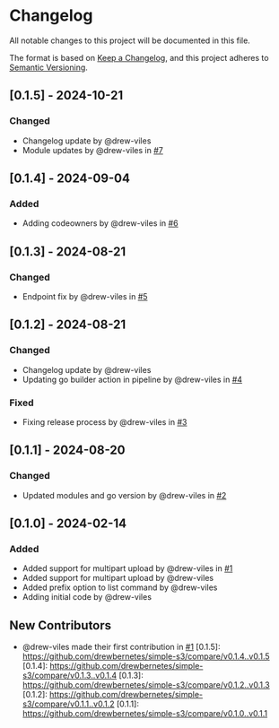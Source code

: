 # Changelog

All notable changes to this project will be documented in this file.

The format is based on [Keep a Changelog](https://keepachangelog.com/en/1.0.0/),
and this project adheres to [Semantic Versioning](https://semver.org/spec/v2.0.0.html).

## [0.1.5] - 2024-10-21

### Changed
- Changelog update by @drew-viles
- Module updates by @drew-viles in [#7](https://github.com/drewbernetes/simple-s3/pull/7)

## [0.1.4] - 2024-09-04

### Added
- Adding codeowners by @drew-viles in [#6](https://github.com/drewbernetes/simple-s3/pull/6)

## [0.1.3] - 2024-08-21

### Changed
- Endpoint fix by @drew-viles in [#5](https://github.com/drewbernetes/simple-s3/pull/5)

## [0.1.2] - 2024-08-21

### Changed
- Changelog update by @drew-viles
- Updating go builder action in pipeline by @drew-viles in [#4](https://github.com/drewbernetes/simple-s3/pull/4)

### Fixed
- Fixing release process by @drew-viles in [#3](https://github.com/drewbernetes/simple-s3/pull/3)

## [0.1.1] - 2024-08-20

### Changed
- Updated modules and go version by @drew-viles in [#2](https://github.com/drewbernetes/simple-s3/pull/2)

## [0.1.0] - 2024-02-14

### Added
- Added support for multipart upload by @drew-viles in [#1](https://github.com/drewbernetes/simple-s3/pull/1)
- Added support for multipart upload by @drew-viles
- Added prefix option to list command by @drew-viles
- Adding initial code by @drew-viles

## New Contributors
* @drew-viles made their first contribution in [#1](https://github.com/drewbernetes/simple-s3/pull/1)
[0.1.5]: https://github.com/drewbernetes/simple-s3/compare/v0.1.4..v0.1.5
[0.1.4]: https://github.com/drewbernetes/simple-s3/compare/v0.1.3..v0.1.4
[0.1.3]: https://github.com/drewbernetes/simple-s3/compare/v0.1.2..v0.1.3
[0.1.2]: https://github.com/drewbernetes/simple-s3/compare/v0.1.1..v0.1.2
[0.1.1]: https://github.com/drewbernetes/simple-s3/compare/v0.1.0..v0.1.1

<!-- generated by git-cliff -->
